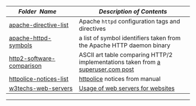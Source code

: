|&nbsp;&nbsp;&nbsp;&nbsp;&nbsp;&nbsp;_Folder&nbsp;&nbsp;Name_&nbsp;&nbsp;&nbsp;&nbsp;&nbsp;&nbsp;| _Description of Contents_
|:--------------------|--------------------------------------------------------------------------------------------------------------------------------------------------------
| [apache-directive-list](apache-directive-list.txt) | Apache `httpd` configuration tags and directives
| [apache-httpd-symbols](apache-httpd-symbols.txt) | a list of symbol identifiers taken from the Apache HTTP daemon binary
| [http2-software-comparison](http2-software-comparison.asc) |  ASCII art table comparing HTTP/2 implementations taken from [a superuser.com post](https://superuser.com/questions/926663/iis-and-http-2-server-support/944163#944163 "a comparison of different client & server implementations of HTTP/2") 
| [httpolice-notices-list](httpolice-notices-list.html) | [httpolice](https://httpolice.readthedocs.io "HTTPolice user manual") notices from manual  
| [w3techs-web-servers](w3techs-web-servers.txt) |  [Usage of web servers for websites](https://w3techs.com/technologies/overview/web_server/all) 

* * *

